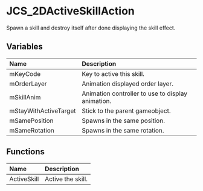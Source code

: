 # JCS_2DActiveSkillAction

Spawn a skill and destroy itself after done displaying the skill effect.

## Variables

| Name | Description |
|:---|:---|
| mKeyCode | Key to active this skill. |
| mOrderLayer | Animation displayed order layer. |
| mSkillAnim | Animation controller to use to display animation. |
| mStayWithActiveTarget | Stick to the parent gameobject. |
| mSamePosition | Spawns in the same position. |
| mSameRotation | Spawns in the same rotation. |

## Functions

| Name | Description |
|:---|:---|
| ActiveSkill | Active the skill. |
